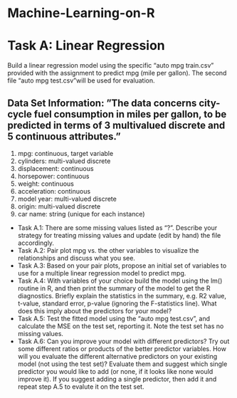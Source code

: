 # Machine-Learning-on-R

# Task A: Linear Regression
Build a linear regression model using the specific “auto mpg train.csv” provided with the assignment to predict mpg (mile per gallon). The second file “auto mpg test.csv”will be used for evaluation.

## Data Set Information: ”The data concerns city-cycle fuel consumption in miles per gallon, to be predicted in terms of 3 multivalued discrete and 5 continuous attributes.”
1. mpg: continuous, target variable 
2. cylinders: multi-valued discrete 
3. displacement: continuous 
4. horsepower: continuous 
5. weight: continuous 
6. acceleration: continuous 
7. model year: multi-valued discrete 
8. origin: multi-valued discrete 
9. car name: string (unique for each instance)

* Task A.1: There are some missing values listed as “?”. Describe your strategy for treating missing values and update (edit by hand) the file accordingly.
* Task A.2: Pair plot mpg vs. the other variables to visualize the relationships and discuss what you see.
* Task A.3: Based on your pair plots, propose an initial set of variables to use for a multiple linear regression model to predict mpg.
* Task A.4: With variables of your choice build the model using the lm() routine in R, and then print the summary of the model to get the R diagnostics. Briefly explain the statistics in the summary, e.g. R2 value, t-value, standard error, p-value (ignoring the F-statistics line). What does this imply about the predictors for your model?
* Task A.5: Test the fitted model using the “auto mpg test.csv”, and calculate the MSE on the test set, reporting it. Note the test set has no missing values.
* Task A.6: Can you improve your model with different predictors? Try out some different ratios or products of the better predictor variables. How will you evaluate the different alternative predictors on your existing model (not using the test set)? Evaluate them and suggest which single predictor you would like to add (or none, if it looks like none would improve it). If you suggest adding a single predictor, then add it and repeat step A.5 to evalute it on the test set.
